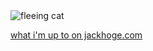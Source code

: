 <img alt="fleeing cat" src="https://github.com/user-attachments/assets/e9780a4b-9b1e-48e6-9b50-4cca74e48f35" />

[what i'm up to on jackhoge.com](https://www.jackhoge.com)
